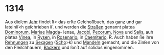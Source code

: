 # 1314

Aus dieſem [Jahr](../../register/worte/jahr.md) findet ſi< das erſte Geſchoßbuch,
das ganz und gar lateiniſ<h geſchrieben iſ, und werden
die [Straßen](../../register/worte/straßen.md) genannt platea [Dominorum](../../register/worte/dominorum.md), [Mariae](../../register/worte/mariae.md) [Magda](../../register/worte/magda.md)-
lenae, [Jacobi](../../register/worte/jacobi.md), [Pecorum](../../register/worte/pecorum.md), [Nova](../../register/worte/nova.md) und [Salis](../../register/worte/salis.md), auh platea
[Vinea](../../register/worte/vinea.md), in [Rysen](../../register/orte/rysen.md), in [Rosenario](../../register/orte/rosenario.md), in [Caemiterio](../../register/orte/caemiterio.md). R. Auch
haben ſie ihre [Rehnungen](../../register/worte/rehnungen.md) zu [Sexagen](../../register/orte/sexagen.md) ([Scho](../../register/worte/scho.md)>k) und
[Mandeln](../../register/worte/mandeln.md) gemacht, und die Zinſen von den Fleiſchhauern,
[Bäckern](../../register/worte/bäckern.md) und ſonſt auf solidos eingenommen.
